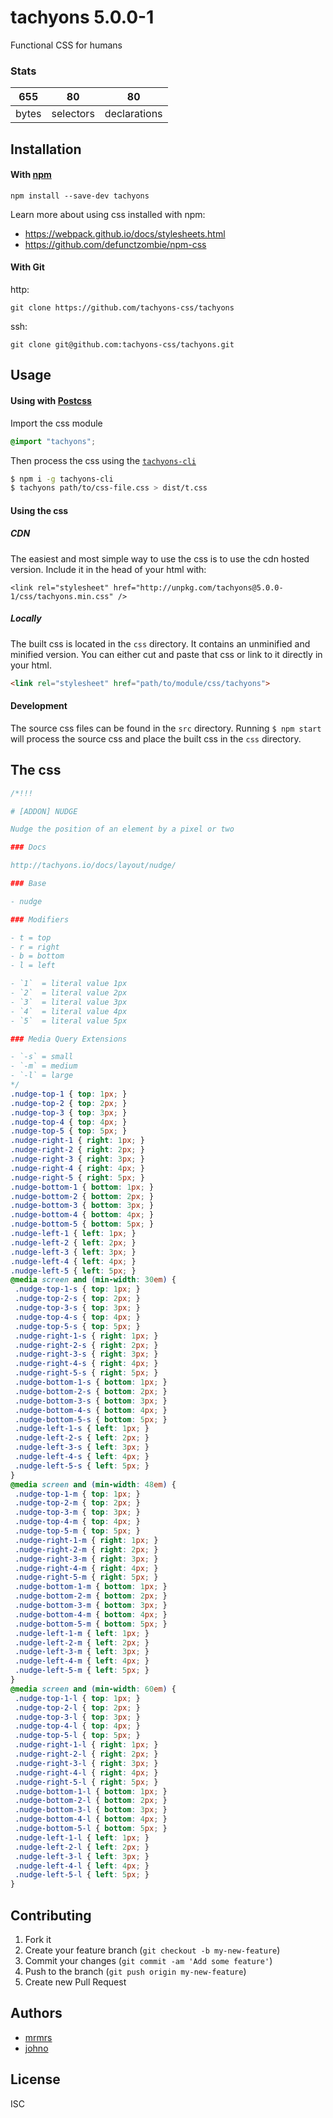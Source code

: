 # tachyons 5.0.0-1

Functional CSS for humans

### Stats

655 | 80 | 80
---|---|---
bytes | selectors | declarations

## Installation

#### With [npm](https://npmjs.com)

```
npm install --save-dev tachyons
```

Learn more about using css installed with npm:
* https://webpack.github.io/docs/stylesheets.html
* https://github.com/defunctzombie/npm-css

#### With Git

http:
```
git clone https://github.com/tachyons-css/tachyons
```

ssh:
```
git clone git@github.com:tachyons-css/tachyons.git
```

## Usage

#### Using with [Postcss](https://github.com/postcss/postcss)

Import the css module

```css
@import "tachyons";
```

Then process the css using the [`tachyons-cli`](https://github.com/tachyons-css/tachyons-cli)

```sh
$ npm i -g tachyons-cli
$ tachyons path/to/css-file.css > dist/t.css
```

#### Using the css

##### CDN
The easiest and most simple way to use the css is to use the cdn hosted version. Include it in the head of your html with:

```
<link rel="stylesheet" href="http://unpkg.com/tachyons@5.0.0-1/css/tachyons.min.css" />
```

##### Locally
The built css is located in the `css` directory. It contains an unminified and minified version.
You can either cut and paste that css or link to it directly in your html.

```html
<link rel="stylesheet" href="path/to/module/css/tachyons">
```

#### Development

The source css files can be found in the `src` directory.
Running `$ npm start` will process the source css and place the built css in the `css` directory.

## The css

```css
/*!!!

# [ADDON] NUDGE

Nudge the position of an element by a pixel or two

### Docs

http://tachyons.io/docs/layout/nudge/

### Base

- nudge

### Modifiers

- t = top
- r = right
- b = bottom
- l = left

- `1`  = literal value 1px
- `2`  = literal value 2px
- `3`  = literal value 3px
- `4`  = literal value 4px
- `5`  = literal value 5px

### Media Query Extensions

- `-s` = small
- `-m` = medium
- `-l` = large
*/
.nudge-top-1 { top: 1px; }
.nudge-top-2 { top: 2px; }
.nudge-top-3 { top: 3px; }
.nudge-top-4 { top: 4px; }
.nudge-top-5 { top: 5px; }
.nudge-right-1 { right: 1px; }
.nudge-right-2 { right: 2px; }
.nudge-right-3 { right: 3px; }
.nudge-right-4 { right: 4px; }
.nudge-right-5 { right: 5px; }
.nudge-bottom-1 { bottom: 1px; }
.nudge-bottom-2 { bottom: 2px; }
.nudge-bottom-3 { bottom: 3px; }
.nudge-bottom-4 { bottom: 4px; }
.nudge-bottom-5 { bottom: 5px; }
.nudge-left-1 { left: 1px; }
.nudge-left-2 { left: 2px; }
.nudge-left-3 { left: 3px; }
.nudge-left-4 { left: 4px; }
.nudge-left-5 { left: 5px; }
@media screen and (min-width: 30em) {
 .nudge-top-1-s { top: 1px; }
 .nudge-top-2-s { top: 2px; }
 .nudge-top-3-s { top: 3px; }
 .nudge-top-4-s { top: 4px; }
 .nudge-top-5-s { top: 5px; }
 .nudge-right-1-s { right: 1px; }
 .nudge-right-2-s { right: 2px; }
 .nudge-right-3-s { right: 3px; }
 .nudge-right-4-s { right: 4px; }
 .nudge-right-5-s { right: 5px; }
 .nudge-bottom-1-s { bottom: 1px; }
 .nudge-bottom-2-s { bottom: 2px; }
 .nudge-bottom-3-s { bottom: 3px; }
 .nudge-bottom-4-s { bottom: 4px; }
 .nudge-bottom-5-s { bottom: 5px; }
 .nudge-left-1-s { left: 1px; }
 .nudge-left-2-s { left: 2px; }
 .nudge-left-3-s { left: 3px; }
 .nudge-left-4-s { left: 4px; }
 .nudge-left-5-s { left: 5px; }
}
@media screen and (min-width: 48em) {
 .nudge-top-1-m { top: 1px; }
 .nudge-top-2-m { top: 2px; }
 .nudge-top-3-m { top: 3px; }
 .nudge-top-4-m { top: 4px; }
 .nudge-top-5-m { top: 5px; }
 .nudge-right-1-m { right: 1px; }
 .nudge-right-2-m { right: 2px; }
 .nudge-right-3-m { right: 3px; }
 .nudge-right-4-m { right: 4px; }
 .nudge-right-5-m { right: 5px; }
 .nudge-bottom-1-m { bottom: 1px; }
 .nudge-bottom-2-m { bottom: 2px; }
 .nudge-bottom-3-m { bottom: 3px; }
 .nudge-bottom-4-m { bottom: 4px; }
 .nudge-bottom-5-m { bottom: 5px; }
 .nudge-left-1-m { left: 1px; }
 .nudge-left-2-m { left: 2px; }
 .nudge-left-3-m { left: 3px; }
 .nudge-left-4-m { left: 4px; }
 .nudge-left-5-m { left: 5px; }
}
@media screen and (min-width: 60em) {
 .nudge-top-1-l { top: 1px; }
 .nudge-top-2-l { top: 2px; }
 .nudge-top-3-l { top: 3px; }
 .nudge-top-4-l { top: 4px; }
 .nudge-top-5-l { top: 5px; }
 .nudge-right-1-l { right: 1px; }
 .nudge-right-2-l { right: 2px; }
 .nudge-right-3-l { right: 3px; }
 .nudge-right-4-l { right: 4px; }
 .nudge-right-5-l { right: 5px; }
 .nudge-bottom-1-l { bottom: 1px; }
 .nudge-bottom-2-l { bottom: 2px; }
 .nudge-bottom-3-l { bottom: 3px; }
 .nudge-bottom-4-l { bottom: 4px; }
 .nudge-bottom-5-l { bottom: 5px; }
 .nudge-left-1-l { left: 1px; }
 .nudge-left-2-l { left: 2px; }
 .nudge-left-3-l { left: 3px; }
 .nudge-left-4-l { left: 4px; }
 .nudge-left-5-l { left: 5px; }
}
```

## Contributing

1. Fork it
2. Create your feature branch (`git checkout -b my-new-feature`)
3. Commit your changes (`git commit -am 'Add some feature'`)
4. Push to the branch (`git push origin my-new-feature`)
5. Create new Pull Request

## Authors

* [mrmrs](http://mrmrs.io)
* [johno](http://johnotander.com)

## License

ISC


